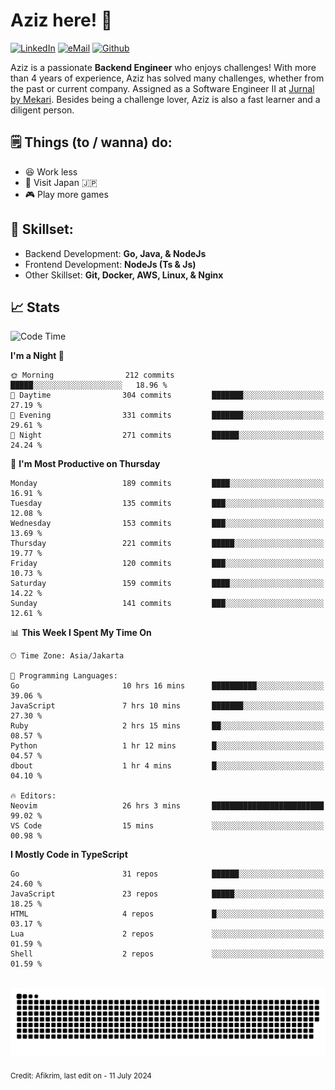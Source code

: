 # Aziz here! 👋

[![LinkedIn](https://img.shields.io/static/v1?message=afikrim&logo=linkedin&label=&color=0077B5&logoColor=white&labelColor=&style=for-the-badge)](https://www.linkedin.com/in/afikrim)
[![eMail](https://img.shields.io/static/v1?message=afikrim10@gmail.com&logo=gmail&label=&color=D14836&logoColor=white&labelColor=&style=for-the-badge)](mailto:afikrim10@gmail.com)
[![Github](https://komarev.com/ghpvc/?username=afikrim&label=Visitors&style=for-the-badge)](https://www.github.com/afikrim)

<!--Introduction-->
Aziz is a passionate **Backend Engineer** who enjoys challenges! With more than 4 years of experience, Aziz has solved many challenges, whether from the past or current company. Assigned as a Software Engineer II at [Jurnal by Mekari](https://jurnal.id). Besides being a challenge lover, Aziz is also a fast learner and a diligent person.

<!--Things TODO-->
## 🗒️ Things (to / wanna) do:

- 😆 Work less
- 🚀 Visit Japan 🇯🇵
- 🎮 Play more games

<!--Skillset-->
## 🏅 Skillset:

- Backend Development: **Go, Java, & NodeJs**
- Frontend Development: **NodeJs (Ts & Js)**
- Other Skillset: **Git, Docker, AWS, Linux, & Nginx**

## 📈 Stats  

<!--START_SECTION:waka-->
![Code Time](http://img.shields.io/badge/Code%20Time-1%2C727%20hrs%2017%20mins-blue)

**I'm a Night 🦉** 

```text
🌞 Morning                212 commits         █████░░░░░░░░░░░░░░░░░░░░   18.96 % 
🌆 Daytime                304 commits         ███████░░░░░░░░░░░░░░░░░░   27.19 % 
🌃 Evening                331 commits         ███████░░░░░░░░░░░░░░░░░░   29.61 % 
🌙 Night                  271 commits         ██████░░░░░░░░░░░░░░░░░░░   24.24 % 
```
📅 **I'm Most Productive on Thursday** 

```text
Monday                   189 commits         ████░░░░░░░░░░░░░░░░░░░░░   16.91 % 
Tuesday                  135 commits         ███░░░░░░░░░░░░░░░░░░░░░░   12.08 % 
Wednesday                153 commits         ███░░░░░░░░░░░░░░░░░░░░░░   13.69 % 
Thursday                 221 commits         █████░░░░░░░░░░░░░░░░░░░░   19.77 % 
Friday                   120 commits         ███░░░░░░░░░░░░░░░░░░░░░░   10.73 % 
Saturday                 159 commits         ████░░░░░░░░░░░░░░░░░░░░░   14.22 % 
Sunday                   141 commits         ███░░░░░░░░░░░░░░░░░░░░░░   12.61 % 
```


📊 **This Week I Spent My Time On** 

```text
🕑︎ Time Zone: Asia/Jakarta

💬 Programming Languages: 
Go                       10 hrs 16 mins      ██████████░░░░░░░░░░░░░░░   39.06 % 
JavaScript               7 hrs 10 mins       ███████░░░░░░░░░░░░░░░░░░   27.30 % 
Ruby                     2 hrs 15 mins       ██░░░░░░░░░░░░░░░░░░░░░░░   08.57 % 
Python                   1 hr 12 mins        █░░░░░░░░░░░░░░░░░░░░░░░░   04.57 % 
dbout                    1 hr 4 mins         █░░░░░░░░░░░░░░░░░░░░░░░░   04.10 % 

🔥 Editors: 
Neovim                   26 hrs 3 mins       █████████████████████████   99.02 % 
VS Code                  15 mins             ░░░░░░░░░░░░░░░░░░░░░░░░░   00.98 % 
```

**I Mostly Code in TypeScript** 

```text
Go                       31 repos            ██████░░░░░░░░░░░░░░░░░░░   24.60 % 
JavaScript               23 repos            █████░░░░░░░░░░░░░░░░░░░░   18.25 % 
HTML                     4 repos             █░░░░░░░░░░░░░░░░░░░░░░░░   03.17 % 
Lua                      2 repos             ░░░░░░░░░░░░░░░░░░░░░░░░░   01.59 % 
Shell                    2 repos             ░░░░░░░░░░░░░░░░░░░░░░░░░   01.59 % 
```




<!--END_SECTION:waka-->


<br clear="both">

<div align="center">
  <img src="https://raw.githubusercontent.com/afikrim/afikrim/output/snake.svg" alt="Snake animation" />
</div>


<sub>Credit: Afikrim, last edit on - 11 July 2024</sub>
